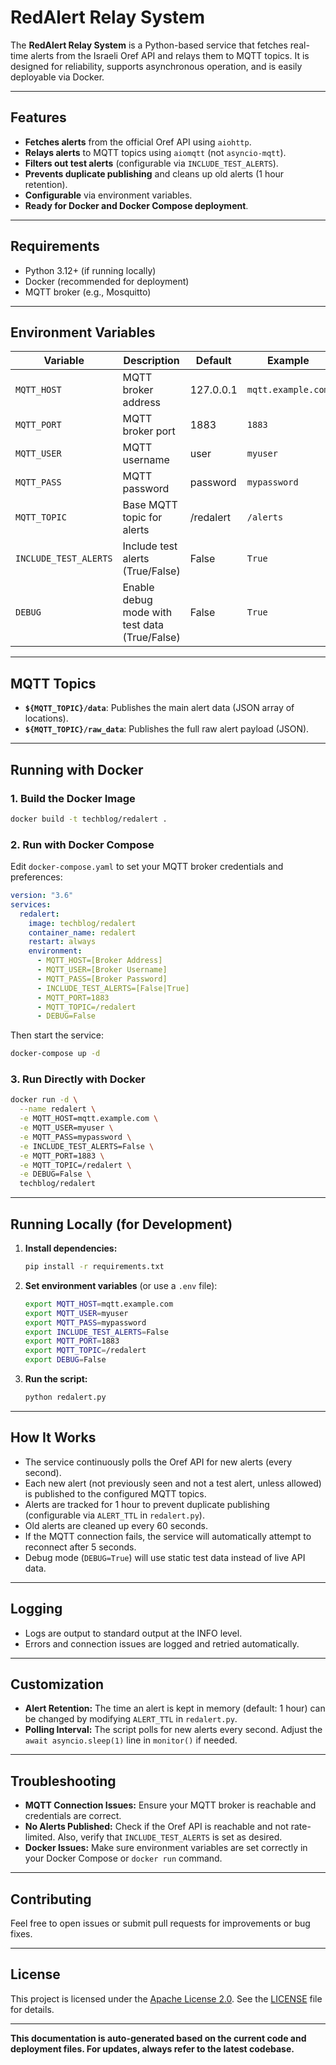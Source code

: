 # RedAlert Relay System

The **RedAlert Relay System** is a Python-based service that fetches real-time alerts from the Israeli Oref API and relays them to MQTT topics. It is designed for reliability, supports asynchronous operation, and is easily deployable via Docker.

---

## Features

- **Fetches alerts** from the official Oref API using `aiohttp`.
- **Relays alerts** to MQTT topics using `aiomqtt` (not `asyncio-mqtt`).
- **Filters out test alerts** (configurable via `INCLUDE_TEST_ALERTS`).
- **Prevents duplicate publishing** and cleans up old alerts (1 hour retention).
- **Configurable** via environment variables.
- **Ready for Docker and Docker Compose deployment**.

---

## Requirements

- Python 3.12+ (if running locally)
- Docker (recommended for deployment)
- MQTT broker (e.g., Mosquitto)

---

## Environment Variables

| Variable              | Description                                   | Default         | Example                |
|-----------------------|-----------------------------------------------|-----------------|------------------------|
| `MQTT_HOST`           | MQTT broker address                           | 127.0.0.1       | `mqtt.example.com`     |
| `MQTT_PORT`           | MQTT broker port                              | 1883            | `1883`                 |
| `MQTT_USER`           | MQTT username                                 | user            | `myuser`               |
| `MQTT_PASS`           | MQTT password                                 | password        | `mypassword`           |
| `MQTT_TOPIC`          | Base MQTT topic for alerts                    | /redalert       | `/alerts`              |
| `INCLUDE_TEST_ALERTS` | Include test alerts (True/False)              | False           | `True`                 |
| `DEBUG`               | Enable debug mode with test data (True/False) | False           | `True`                 |

---

## MQTT Topics

- **`${MQTT_TOPIC}/data`**: Publishes the main alert data (JSON array of locations).
- **`${MQTT_TOPIC}/raw_data`**: Publishes the full raw alert payload (JSON).

---

## Running with Docker

### 1. Build the Docker Image

```sh
docker build -t techblog/redalert .
```

### 2. Run with Docker Compose

Edit `docker-compose.yaml` to set your MQTT broker credentials and preferences:

```yaml
version: "3.6"
services:
  redalert:
    image: techblog/redalert
    container_name: redalert
    restart: always
    environment:
      - MQTT_HOST=[Broker Address]
      - MQTT_USER=[Broker Username]
      - MQTT_PASS=[Broker Password]
      - INCLUDE_TEST_ALERTS=[False|True]
      - MQTT_PORT=1883
      - MQTT_TOPIC=/redalert
      - DEBUG=False
```

Then start the service:

```sh
docker-compose up -d
```

### 3. Run Directly with Docker

```sh
docker run -d \
  --name redalert \
  -e MQTT_HOST=mqtt.example.com \
  -e MQTT_USER=myuser \
  -e MQTT_PASS=mypassword \
  -e INCLUDE_TEST_ALERTS=False \
  -e MQTT_PORT=1883 \
  -e MQTT_TOPIC=/redalert \
  -e DEBUG=False \
  techblog/redalert
```

---

## Running Locally (for Development)

1. **Install dependencies:**

   ```sh
   pip install -r requirements.txt
   ```

2. **Set environment variables** (or use a `.env` file):

   ```sh
   export MQTT_HOST=mqtt.example.com
   export MQTT_USER=myuser
   export MQTT_PASS=mypassword
   export INCLUDE_TEST_ALERTS=False
   export MQTT_PORT=1883
   export MQTT_TOPIC=/redalert
   export DEBUG=False
   ```

3. **Run the script:**

   ```sh
   python redalert.py
   ```

---

## How It Works

- The service continuously polls the Oref API for new alerts (every second).
- Each new alert (not previously seen and not a test alert, unless allowed) is published to the configured MQTT topics.
- Alerts are tracked for 1 hour to prevent duplicate publishing (configurable via `ALERT_TTL` in `redalert.py`).
- Old alerts are cleaned up every 60 seconds.
- If the MQTT connection fails, the service will automatically attempt to reconnect after 5 seconds.
- Debug mode (`DEBUG=True`) will use static test data instead of live API data.

---

## Logging

- Logs are output to standard output at the INFO level.
- Errors and connection issues are logged and retried automatically.

---

## Customization

- **Alert Retention:** The time an alert is kept in memory (default: 1 hour) can be changed by modifying `ALERT_TTL` in `redalert.py`.
- **Polling Interval:** The script polls for new alerts every second. Adjust the `await asyncio.sleep(1)` line in `monitor()` if needed.

---

## Troubleshooting

- **MQTT Connection Issues:** Ensure your MQTT broker is reachable and credentials are correct.
- **No Alerts Published:** Check if the Oref API is reachable and not rate-limited. Also, verify that `INCLUDE_TEST_ALERTS` is set as desired.
- **Docker Issues:** Make sure environment variables are set correctly in your Docker Compose or `docker run` command.

---

## Contributing

Feel free to open issues or submit pull requests for improvements or bug fixes.

---

## License

This project is licensed under the [Apache License 2.0](https://www.apache.org/licenses/LICENSE-2.0). See the [LICENSE](LICENSE) file for details.

---

**This documentation is auto-generated based on the current code and deployment files. For updates, always refer to the latest codebase.**
